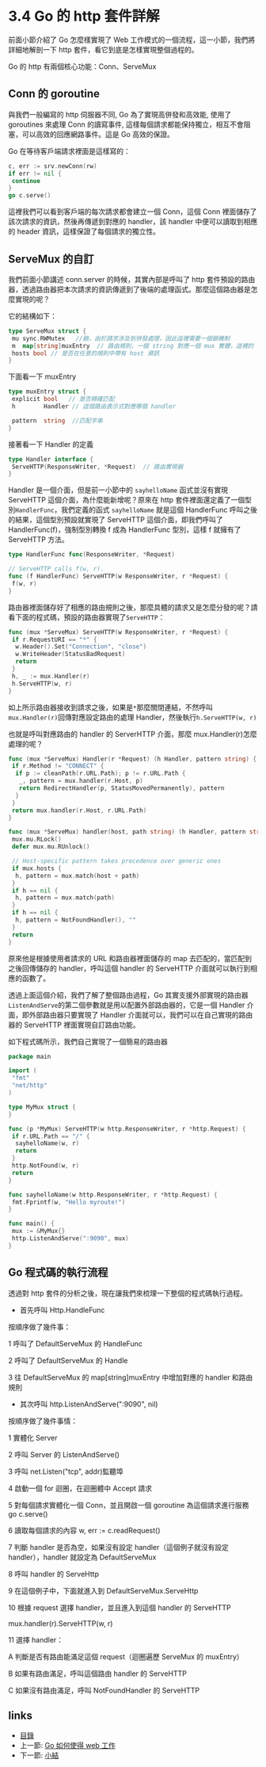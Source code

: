 # 3.4 Go 的 http 套件詳解

前面小節介紹了 Go 怎麼樣實現了 Web 工作模式的一個流程，這一小節，我們將詳細地解剖一下 http 套件，看它到底是怎樣實現整個過程的。

Go 的 http 有兩個核心功能：Conn、ServeMux

## Conn 的 goroutine

與我們一般編寫的 http 伺服器不同, Go 為了實現高併發和高效能, 使用了 goroutines 來處理 Conn 的讀寫事件, 這樣每個請求都能保持獨立，相互不會阻塞，可以高效的回應網路事件。這是 Go 高效的保證。

Go 在等待客戶端請求裡面是這樣寫的：

```Go
c, err := srv.newConn(rw)
if err != nil {
 continue
}
go c.serve()
```

這裡我們可以看到客戶端的每次請求都會建立一個 Conn，這個 Conn 裡面儲存了該次請求的資訊，然後再傳遞到對應的 handler，該 handler 中便可以讀取到相應的 header 資訊，這樣保證了每個請求的獨立性。

## ServeMux 的自訂

我們前面小節講述 conn.server 的時候，其實內部是呼叫了 http 套件預設的路由器，透過路由器把本次請求的資訊傳遞到了後端的處理函式。那麼這個路由器是怎麼實現的呢？

它的結構如下：

```Go
type ServeMux struct {
 mu sync.RWMutex   //鎖，由於請求涉及到併發處理，因此這裡需要一個鎖機制
 m  map[string]muxEntry  // 路由規則，一個 string 對應一個 mux 實體，這裡的 string 就是註冊的路由表示式
 hosts bool // 是否在任意的規則中帶有 host 資訊
}
```

下面看一下 muxEntry

```Go
type muxEntry struct {
 explicit bool   // 是否精確匹配
 h        Handler // 這個路由表示式對應哪個 handler

 pattern  string  //匹配字串
}
```

接著看一下 Handler 的定義

```Go
type Handler interface {
 ServeHTTP(ResponseWriter, *Request)  // 路由實現器
}
```

Handler 是一個介面，但是前一小節中的 `sayhelloName` 函式並沒有實現 ServeHTTP 這個介面，為什麼能新增呢？原來在 http 套件裡面還定義了一個型別`HandlerFunc`，我們定義的函式 `sayhelloName` 就是這個 HandlerFunc 呼叫之後的結果，這個型別預設就實現了 ServeHTTP 這個介面，即我們呼叫了 HandlerFunc(f)，強制型別轉換 f 成為 HandlerFunc 型別，這樣 f 就擁有了 ServeHTTP 方法。

```Go
type HandlerFunc func(ResponseWriter, *Request)

// ServeHTTP calls f(w, r).
func (f HandlerFunc) ServeHTTP(w ResponseWriter, r *Request) {
 f(w, r)
}
```

路由器裡面儲存好了相應的路由規則之後，那麼具體的請求又是怎麼分發的呢？請看下面的程式碼，預設的路由器實現了`ServeHTTP`：

```Go
func (mux *ServeMux) ServeHTTP(w ResponseWriter, r *Request) {
 if r.RequestURI == "*" {
  w.Header().Set("Connection", "close")
  w.WriteHeader(StatusBadRequest)
  return
 }
 h, _ := mux.Handler(r)
 h.ServeHTTP(w, r)
}
```

如上所示路由器接收到請求之後，如果是`*`那麼關閉連結，不然呼叫`mux.Handler(r)`回傳對應設定路由的處理 Handler，然後執行`h.ServeHTTP(w, r)`

也就是呼叫對應路由的 handler 的 ServerHTTP 介面，那麼 mux.Handler(r)怎麼處理的呢？

```Go
func (mux *ServeMux) Handler(r *Request) (h Handler, pattern string) {
 if r.Method != "CONNECT" {
  if p := cleanPath(r.URL.Path); p != r.URL.Path {
   _, pattern = mux.handler(r.Host, p)
   return RedirectHandler(p, StatusMovedPermanently), pattern
  }
 }
 return mux.handler(r.Host, r.URL.Path)
}

func (mux *ServeMux) handler(host, path string) (h Handler, pattern string) {
 mux.mu.RLock()
 defer mux.mu.RUnlock()

 // Host-specific pattern takes precedence over generic ones
 if mux.hosts {
  h, pattern = mux.match(host + path)
 }
 if h == nil {
  h, pattern = mux.match(path)
 }
 if h == nil {
  h, pattern = NotFoundHandler(), ""
 }
 return
}
```

原來他是根據使用者請求的 URL 和路由器裡面儲存的 map 去匹配的，當匹配到之後回傳儲存的 handler，呼叫這個 handler 的 ServeHTTP 介面就可以執行到相應的函數了。

透過上面這個介紹，我們了解了整個路由過程，Go 其實支援外部實現的路由器 `ListenAndServe`的第二個參數就是用以配置外部路由器的，它是一個 Handler 介面，即外部路由器只要實現了 Handler 介面就可以，我們可以在自己實現的路由器的 ServeHTTP 裡面實現自訂路由功能。

如下程式碼所示，我們自己實現了一個簡易的路由器

```Go
package main

import (
 "fmt"
 "net/http"
)

type MyMux struct {
}

func (p *MyMux) ServeHTTP(w http.ResponseWriter, r *http.Request) {
 if r.URL.Path == "/" {
  sayhelloName(w, r)
  return
 }
 http.NotFound(w, r)
 return
}

func sayhelloName(w http.ResponseWriter, r *http.Request) {
 fmt.Fprintf(w, "Hello myroute!")
}

func main() {
 mux := &MyMux{}
 http.ListenAndServe(":9090", mux)
}
```

## Go 程式碼的執行流程

透過對 http 套件的分析之後，現在讓我們來梳理一下整個的程式碼執行過程。

- 首先呼叫 Http.HandleFunc

 按順序做了幾件事：

 1 呼叫了 DefaultServeMux 的 HandleFunc

 2 呼叫了 DefaultServeMux 的 Handle

 3 往 DefaultServeMux 的 map[string]muxEntry 中增加對應的 handler 和路由規則

- 其次呼叫 http.ListenAndServe(":9090", nil)

 按順序做了幾件事情：

 1 實體化 Server

 2 呼叫 Server 的 ListenAndServe()

 3 呼叫 net.Listen("tcp", addr)監聽埠

 4 啟動一個 for 迴圈，在迴圈體中 Accept 請求

 5 對每個請求實體化一個 Conn，並且開啟一個 goroutine 為這個請求進行服務 go c.serve()

 6 讀取每個請求的內容 w, err := c.readRequest()

 7 判斷 handler 是否為空，如果沒有設定 handler（這個例子就沒有設定 handler），handler 就設定為 DefaultServeMux

 8 呼叫 handler 的 ServeHttp

 9 在這個例子中，下面就進入到 DefaultServeMux.ServeHttp

 10 根據 request 選擇 handler，並且進入到這個 handler 的 ServeHTTP

  mux.handler(r).ServeHTTP(w, r)

 11 選擇 handler：

 A 判斷是否有路由能滿足這個 request（迴圈遍歷 ServeMux 的 muxEntry）

 B 如果有路由滿足，呼叫這個路由 handler 的 ServeHTTP

 C 如果沒有路由滿足，呼叫 NotFoundHandler 的 ServeHTTP

## links

* [目錄](preface.md)
* 上一節: [Go 如何使得 web 工作](03.3.md)
* 下一節: [小結](03.5.md)
